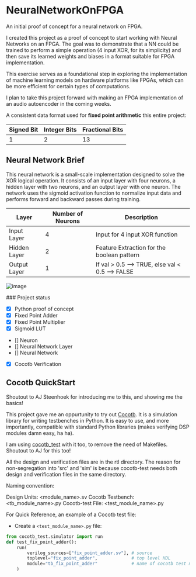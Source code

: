 # NeuralNetworkOnFPGA

An initial proof of concept for a neural network on FPGA. 

I created this project as a proof of concept to start working with Neural Networks on an FPGA. The goal was to demonstrate that a NN could be trained to perform a simple operation (4 input XOR, for its simplicity) and then save its learned weights and biases in a format suitable for FPGA implementation. 

This exercise serves as a foundational step in exploring the implementation of machine learning models on hardware platforms like FPGAs, which can be more efficient for certain types of computations. 

I plan to take this project forward with making an FPGA implementation of an audio autoencoder in the coming weeks. 

A consistent data format used for **fixed point arithmetic** this entire project:

| Signed Bit |  Integer Bits | Fractional Bits | 
| ---------- | --------------| --------------- |
| 1          |  2            | 13              |


## Neural Network Brief

This neural network is a small-scale implementation designed to solve the XOR logical operation. It consists of an input layer with four neurons, a hidden layer with two neurons, and an output layer with one neuron. The network uses the sigmoid activation function to normalize input data and performs forward and backward passes during training.

| Layer        | Number of Neurons | Description                                      |
|--------------|-------------------|--------------------------------------------------|
| Input Layer  | 4                 | Input for 4 input XOR function                   | 
| Hidden Layer | 2                 | Feature Extraction for the boolean pattern     |
| Output Layer | 1                 | If val > 0.5 --> TRUE, else val < 0.5 --> FALSE |

![image](https://github.com/Satjpatel/NeuralNetworkOnFPGA/assets/44218342/2712abeb-d4d0-4417-aec6-e456939e9668)

\### Project status

- [x] Python proof of concept
- [x] Fixed Point Adder
- [x] Fixed Point Multiplier
- [x] Sigmoid LUT
- [] Neuron
- [] Neural Network Layer
- [] Neural Network
- [x] Cocotb Verification 

## Cocotb QuickStart

Shoutout to AJ Steenhoek for introducing me to this, and showing me the basics! 

This project gave me an oppurtunity to try out [Cocotb](https://github.com/cocotb/cocotb). It is a simulation library for writing testbenches in Python. It is easy to use, and more importantly, compatible with standard Python libraries (makes verifying DSP modules damn easy, ha ha). 

I am using [cocotb_test](https://github.com/themperek/cocotb-test) with it too, to remove the need of Makefiles. Shoutout to AJ for this too! 

All the design and verification files are in the rtl directory. The reason for non-segregation into 'src' and 'sim' is because cocotb-test needs both design and verification files in the same directory. 

Naming convention: 

Design Units: <module_name>.sv
Cocotb Testbench: <tb_module_name>.py
Cocotb-test File: <test_module_name>.py

For Quick Reference, an example of a Cocotb test file: 

- Create a `<test_module_name>.py` file: 

```python
from cocotb_test.simulator import run
def test_fix_point_adder():
    run(
        verilog_sources=["fix_point_adder.sv"], # source
        toplevel="fix_point_adder",             # top level HDL
        module="tb_fix_point_adder"             # name of cocotb test module
    )
```
